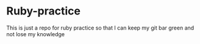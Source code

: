 # Ruby-practice
This is just a repo for ruby practice so that I can keep my git bar green and not lose my knowledge
